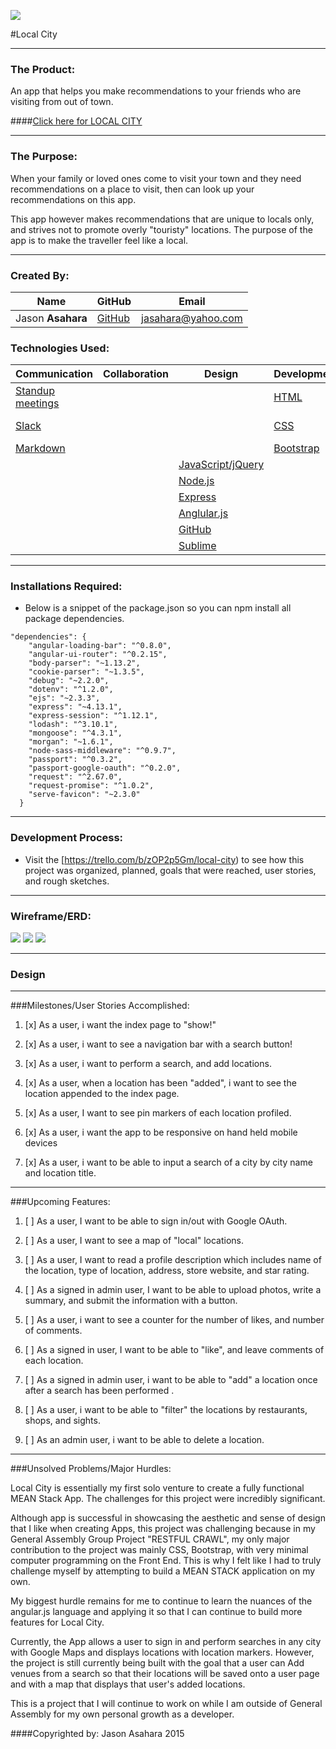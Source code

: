 ![](http://i.imgur.com/sxx45fR.jpg)

#Local City

---

### The Product:

An app that helps you make recommendations to your friends who are visiting from out of town. 

####[Click here for LOCAL CITY](https://secure-ravine-3320.herokuapp.com/)

---

### The Purpose:

When your family or loved ones come to visit your town and they need recommendations on a place to visit, then can look up your recommendations on this app. 

This app however makes recommendations that are unique to locals only, and strives not to promote overly "touristy" locations.  The purpose of the app is to make the traveller feel like a local.

---

### Created By:

**Name** | **GitHub** | **Email** 
---------| ---------- | ---------
Jason **Asahara** | [GitHub](https://github.com/Ansel291) | [jasahara@yahoo.com](jasahara@yahoo.com)

### Technologies Used:


Communication | Collaboration | Design | Development | APIs | Deployment
----| ---| --- | --- | --- | ---
 [Standup meetings](https://en.wikipedia.org/wiki/Stand-up_meeting)| | | [HTML](https://developer.mozilla.org/en-US/docs/Web/HTML)| [Four Square](https://developer.foursquare.com/) | [Heroku](http://heroku.com/)
 [Slack](https://slack.com/) | |  | [CSS](http://www.w3schools.com/css/) | [Google Maps](https://developers.google.com/maps/documentation/javascript/) | [MongoLab](https://mongolab.com/)
 [Markdown](https://guides.github.com/features/mastering-markdown/)|  |  | [Bootstrap](http://getbootstrap.com/) | |
 |  | | [JavaScript/jQuery](https://www.javascript.com/) | 
 |  | | [Node.js](https://nodejs.org/en/) |
 |  | | [Express](http://expressjs.com/) |
 |  | | [Anglular.js](https://angularjs.org/) |
 |  | | [GitHub](https://github.com/) |
 |  | | [Sublime](http://www.sublimetext.com/) |

---

### Installations Required:

- Below is a snippet of the package.json so you can npm install all package dependencies.

```
"dependencies": {
    "angular-loading-bar": "^0.8.0",
    "angular-ui-router": "^0.2.15",
    "body-parser": "~1.13.2",
    "cookie-parser": "~1.3.5",
    "debug": "~2.2.0",
    "dotenv": "^1.2.0",
    "ejs": "~2.3.3",
    "express": "~4.13.1",
    "express-session": "^1.12.1",
    "lodash": "^3.10.1",
    "mongoose": "^4.3.1",
    "morgan": "~1.6.1",
    "node-sass-middleware": "^0.9.7",
    "passport": "^0.3.2",
    "passport-google-oauth": "^0.2.0",
    "request": "^2.67.0",
    "request-promise": "^1.0.2",
    "serve-favicon": "~2.3.0"
  }
```
---

### Development Process:* Visit the [https://trello.com/b/zOP2p5Gm/local-city) to see how this project was organized, planned, goals that were reached, user stories, and rough sketches.
---

### Wireframe/ERD:
![](http://i.imgur.com/RQVApb1.png) 
![](http://i.imgur.com/EFK0Bna.png)
![](http://i.imgur.com/FY7Ha1U.png)

---

### Design





---

###Milestones/User Stories Accomplished:

1. [x] As a user, i want the index page to "show!"

2. [x] As a user, i want to see a navigation bar with a search button!

3. [x] As a user, i want to perform a search, and add locations.

4. [x] As a user, when a location has been "added", i want to see the location appended to the index page.

5. [x] As a user, I want to see pin markers of each location profiled. 

6. [x] As a user, i want the app to be responsive on hand held mobile devices

7. [x] As a user, i want to be able to input a search of a city by city name and location title.



---

###Upcoming Features:

1. [ ] As a user, I want to be able to sign in/out with Google OAuth.

2. [ ] As a user, I want to see a map of "local" locations.

4. [ ] As a user, I want to read a profile description which includes name of the location, type of location, address, store website, and star rating.

5. [ ] As a signed in admin user, I want to be able to upload photos, write a summary, and submit the information with a button.

5. [ ] As a user, i want to see a counter for the number of likes, and number of comments.

6. [ ] As a signed in user, I want to be able to "like", and leave comments of each location.

7. [ ] As a signed in admin user, i want to be able to "add" a location once after a search has been performed .

8. [ ] As a user, i want to be able to "filter" the locations by restaurants, shops, and sights.

9. [ ] As an admin user, i want to be able to delete a location.

---

###Unsolved Problems/Major Hurdles:

Local City is essentially my first solo venture to create a fully functional MEAN Stack App.  The challenges for this project were incredibly significant.

Although app is successful in showcasing the aesthetic and sense of design that I like when creating Apps, this project was challenging because in my General Assembly Group Project "RESTFUL CRAWL", my only major contribution to the project was mainly CSS, Bootstrap, with very minimal computer programming on the Front End.  This is why I felt like I had to truly challenge myself by attempting to build a MEAN STACK application on my own. 

My biggest hurdle remains for me to continue to learn the nuances of the angular.js language and applying it so that I can continue to build more features for Local City.

Currently, the App allows a user to sign in and perform searches in any city with Google Maps and displays locations with location markers. However, the project is still currently being built with the goal that a user can Add venues from a search so that their locations will be saved onto a user page and with a map that displays that user's added locations.

 This is a project that I will continue to work on while I am outside of General Assembly for my own personal growth as a developer.

####Copyrighted by:
Jason Asahara 2015









